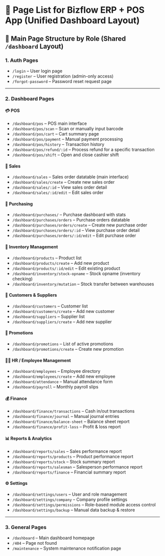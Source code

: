 # 📄 Page List for Bizflow ERP + POS App (Unified Dashboard Layout)

## 📂 Main Page Structure by Role (Shared `/dashboard` Layout)

### 1. Auth Pages

- `/login` – User login page
- `/register` – User registration (admin-only access)
- `/forgot-password` – Password reset request page

---

### 2. Dashboard Pages

#### 💳 POS

- `/dashboard/pos` – POS main interface
- `/dashboard/pos/scan` – Scan or manually input barcode
- `/dashboard/pos/cart` – Cart summary page
- `/dashboard/pos/payment` – Manual payment processing
- `/dashboard/pos/history` – Transaction history
- `/dashboard/pos/refund/:id` – Process refund for a specific transaction
- `/dashboard/pos/shift` – Open and close cashier shift

#### 📆 Sales

- `/dashboard/sales` – Sales order datatable (main interface)
- `/dashboard/sales/create` – Create new sales order
- `/dashboard/sales/:id` – View sales order detail
- `/dashboard/sales/:id/edit` – Edit sales order

#### 📅 Purchasing

- `/dashboard/purchases/` – Purchase dashboard with stats
- `/dashboard/purchases/orders` – Purchase orders datatable
- `/dashboard/purchases/orders/create` – Create new purchase order
- `/dashboard/purchases/orders/:id` – View purchase order detail
- `/dashboard/purchases/orders/:id/edit` – Edit purchase order

#### 🏢 Inventory Management

- `/dashboard/products` – Product list
- `/dashboard/products/create` – Add new product
- `/dashboard/products/:id/edit` – Edit existing product
- `/dashboard/inventory/stock-opname` – Stock opname (inventory checking)
- `/dashboard/inventory/mutation` – Stock transfer between warehouses

#### 👥 Customers & Suppliers

- `/dashboard/customers` – Customer list
- `/dashboard/customers/create` – Add new customer
- `/dashboard/suppliers` – Supplier list
- `/dashboard/suppliers/create` – Add new supplier

#### 🎁 Promotions

- `/dashboard/promotions` – List of active promotions
- `/dashboard/promotions/create` – Create new promotion

#### 👩‍💼 HR / Employee Management

- `/dashboard/employees` – Employee directory
- `/dashboard/employees/create` – Add new employee
- `/dashboard/attendance` – Manual attendance form
- `/dashboard/payroll` – Monthly payroll slips

#### 💰 Finance

- `/dashboard/finance/transactions` – Cash in/out transactions
- `/dashboard/finance/journal` – Manual journal entries
- `/dashboard/finance/balance-sheet` – Balance sheet report
- `/dashboard/finance/profit-loss` – Profit & loss report

#### 📊 Reports & Analytics

- `/dashboard/reports/sales` – Sales performance report
- `/dashboard/reports/products` – Product performance report
- `/dashboard/reports/stock` – Stock summary report
- `/dashboard/reports/salesman` – Salesperson performance report
- `/dashboard/reports/finance` – Financial summary report

#### ⚙️ Settings

- `/dashboard/settings/users` – User and role management
- `/dashboard/settings/company` – Company profile settings
- `/dashboard/settings/permissions` – Role-based module access control
- `/dashboard/settings/backup` – Manual data backup & restore

---

### 3. General Pages

- `/dashboard` – Main dashboard homepage
- `/404` – Page not found
- `/maintenance` – System maintenance notification page
